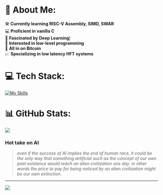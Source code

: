 # 💫 **About Me:**
🛠️ **Currently learning RISC-V Assembly, SIMD, SWAR**  
💻 **Proficient in vanilla C**  
🧠 **Fascinated by Deep Learning**[!](https://udlbook.github.io/udlbook/)  
🔧 **Interested in low-level programming**  
🚀 **All in on Bitcoin**  
📈 **Specializing in low latency HFT systems**

# 💻 **Tech Stack:**
[![My Skills](https://skillicons.dev/icons?i=c,cpp,docker,git,bash,nginx,java,python,ruby,arduino,redis,mysql,postgres,linux,vscode)](https://skillicons.dev)

# 📊 **GitHub Stats:** 
![](https://github-readme-stats.vercel.app/api/top-langs/?username=Raimo33&theme=dark&hide_border=true&include_all_commits=true&count_private=true&layout=compact)

### **Hot take on AI**
>_even if the success of AI implies the end of human race, it could be the only way that something artificial such as the concept of our own past existence would reach an alien civilization one day. in other words the price to pay for being noticed by an alien civilization might be our own extinction._

---
[![](https://visitcount.itsvg.in/api?id=Raimo33&icon=5&color=11)](https://visitcount.itsvg.in)
